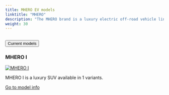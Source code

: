 ```yaml
---
title: MHERO EV models
linktitle: "MHERO"
description: "The MHERO brand is a luxury electric off-road vehicle line launched by China's Dongfeng Motor Corporation through its Mengshi subsidiary. Targeting high-end EV markets, MHERO, introduced in Europe in 2023, showcases advanced engineering tailored for rugged terrain and sustainable mobility."
weight: 30
---
```

<!-- markdownlint-disable MD033 -->
<!-- markdownlint-disable MD010 -->


<div class="accordion" id="accordionPanelsStayOpenExample">
    <div class="accordion-item">
        <h2 class="accordion-header">
            <button class="accordion-button" type="button" data-bs-toggle="collapse" data-bs-target="#panelsStayOpen-collapseOne" aria-expanded="true" aria-controls="panelsStayOpen-collapseOne">
                        Current models
            </button>
        </h2>
        <div id="panelsStayOpen-collapseOne" class="accordion-collapse collapse show">
            <div class="accordion-body">
    <div class="container p-3 mb-4 bg-body-tertiary rounded border">
        <h3>MHERO I</h3>
        <div class="row">
            <div class="col col-12 col-md-6">
                <a href="i">
                    <img src="https://media.evkx.net/multimedia/models/mhero/i/i/main_1_st.jpg" class="img-fluid" alt="MHERO I" >
                </a>
            </div>
            <div class="col col-12 col-md-6"><p>
MHERO I is a luxury SUV available in 1 variants.
</p>
	<a href="i/" class="btn btn-outline-primary" role="button">Go to model info</a>
		</div>
	</div>
</div>
        </div>
    </div>
</div></div>
